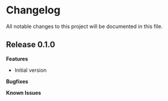 # Changelog

All notable changes to this project will be documented in this file.

## Release 0.1.0

**Features**

* Initial version

**Bugfixes**

**Known Issues**
